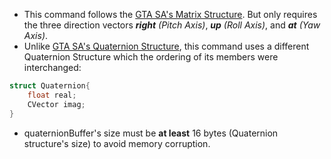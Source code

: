 * This command follows the [GTA SA's Matrix Structure](https://github.com/DK22Pac/plugin-sdk/blob/master/plugin_sa/game_sa/CMatrix.h). But only requires the three direction vectors ***right** (Pitch Axis)*, ***up** (Roll Axis)*, and ***at** (Yaw Axis)*.
* Unlike [GTA SA's Quaternion Structure](https://github.com/DK22Pac/plugin-sdk/blob/master/plugin_sa/game_sa/CQuaternion.h), this command uses a different Quaternion Structure which the ordering of its members were interchanged:
```c
struct Quaternion{
    float real;
    CVector imag;
}
```
* quaternionBuffer's size must be **at least** 16 bytes (Quaternion structure's size) to avoid memory corruption.